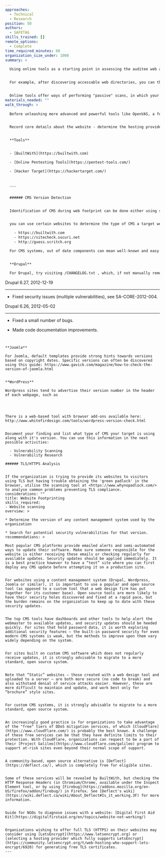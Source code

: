 ```yaml
---
approaches:
  - Technical
  - Research
position: 50
authors:
  - SAFETAG
skills_trained: []
remote_options:
  - Complete
time_required_minutes: 60
organization_size_under: 1000
summary: >
  
  Using online tools as a starting point in assessing the auditee web application is a good way to expand online reconnaisance as well as start your vulnerability assessment. You can build a profile and a good understanding of the web application by identifying what comprises the web application and technologies behind. From there you can start your next move by putting together different strategies on conducting your vulnerability assessment.


  For example, after discovering accessable web directories, you can then start looking for forgotten or abandoned files and applications that might contain sensitive information like (Passwords) or an outdated and vulnerable applications.  Content management systems, while powerful, require ongoing maintenance and updates to stay secure. Quite often these (or specific plugins) fall out of date and become increasingly vulnerable to automated as well as targeted attacks.


  Online tools offer ways of performing "passive" scans, in which your identity is hidden from the target organization, in cases where there are IDS/IPS, firewalls deployed. These should be used in conjuction with other outputs from reconnaisance to determine platforms and hosts which are out of scope.
materials_needed: ""
walk_through: >
  
  Before unleashing more advanced and powerful tools like OpenVAS, a few quick steps can help better guide your work. As a general note, surfing using a browser with at least [NoScript](https://addons.mozilla.org/en-US/firefox/addon/noscript/) enabled may help not only protect you, but may also help to reveal malware or adware infecting the websites.


  Record core details about the website - determine the hosting provider, platform, Content Management Systems, and other baseline data.  [BuiltWith](http://builtwith.com/) is a great tool.  There are a few alternatives, including an open source tool, [SiteLab](https://callmeed.github.io/site-lab/).  *Note that BuiltWith is a tool bundled in recon-ng, but the output it provides is not currently stored in its data structures.* These tools may also reveal plugins, javascript libraries, and DDoS protection systems like CloudFlare.


  **Tools**


  - [BuiltWith](https://builtwith.com)

  - [Online Pentesting Tools](https://pentest-tools.com/)

  - [Hacker Target](https://hackertarget.com/)


  ___


  ###### CMS Version Detection


  Identification of CMS during web footprint can be done either using scripts and tools or using online services.


  you can use certain websites to determine the type of CMS a target website is using:

    - https://builtwith.com
    - https://sitecheck.sucuri.net
    - http://guess.scritch.org

  For CMS systems, out of date components can mean well-known and easy to exploit by malicious actors.


  **Drupal**

  For Drupal, try visiting /CHANGELOG.txt , which, if not manually removed, will reveal the most recent version of Drupal installed on the server. Other telltale signs depend on the specific Drupal release; http://corporate.adulmec.ro/blog/2010/drupal-detection-test-site-running-drupal maintains a detection tool.


  ```

  Drupal 6.27, 2012-12-19

  ----------------------

  - Fixed security issues (multiple vulnerabilities), see SA-CORE-2012-004.

  Drupal 6.26, 2012-05-02

  ----------------------

  - Fixed a small number of bugs.

  - Made code documentation improvements.

  ```


  **Joomla**

  For Joomla, default templates provide strong hints towards versions based on copyright dates. Specific versions can often be discovered using this guide: https://www.gavick.com/magazine/how-to-check-the-version-of-joomla.html


  **WordPress**

  Wordpress sites tend to advertise their version number in the header of each webpage, such as


  ```

  <meta name="generator" content="WordPress 3.3.1" />

  ```


  There is a web-based tool with browser add-ons available here: http://www.whitefirdesign.com/tools/wordpress-version-check.html


  Document your finding and list what type of CMS your target is using along with it's version. You can use this information in the next possible activities:

    - Vulnerability Scanning
    - Vulnerability Research

  ###### TLS/HTTPS Analysis


  If the organization is trying to provide its websites to visitors using TLS but having trouble obtaining the 'green padlock' in the browser, utilise the scanning tool at <https://www.whynopadlock.com/> to analyse common problems preventing TLS compliance.
considerations: ""
title: Website Footprinting
skills_required:
  - Website scanning
overview: >
  
  * Determine the version of any content management system used by the organization

  * Search for potential security vulnerabilities for that version.
recommendations: >
  
  Most popular CMS platforms provide emailed alerts and semi-automated ways to update their software. Make sure someone responsible for the website is either receiving these emails or checking regularly for available updates. Security updates should be applied immediately. It is a best practice however to have a “test” site where you can first deploy any CMS update before attempting it on a production site.


  For websites using a content management system (Drupal, Wordpress, Joomla or similar), it is important to use a popular and open source tool (as opposed to a custom tool that a web design firm has put together for its customer base). Open source tools are more likely to have their security holes discovered and fixed at a rapid pace, but the burden remains on the organization to keep up to date with these security updates.


  The top CMS tools have dashboards and other tools to help alert the webmaster to available updates, and security updates should be heeded quickly. For sites that hold password data, it is worth exploring additional security features – the built-in password security for even modern CMS systems is weak, but the methods to improve upon them vary widely depending on the system.


  For sites built on custom CMS software which does not regularly receive updates, it is strongly advisable to migrate to a more standard, open source system.


  Note that “Static” websites – those created with a web design tool and uploaded to a server – are both more secure (no code to break) and also withstand denial of service attacks easier. However, these are more difficult to maintain and update, and work best only for “brochure” style sites.


  For custom CMS systems, it is strongly advisable to migrate to a more standard, open source system.


  An increasingly good practice is for organizations to take advantage of the "free" tiers of DDoS mitigation services, of which [CloudFlare](https://www.cloudflare.com/) is probably the best known. A challenge of these free services can be that they have definite limits to their protection. With CloudFlare, organizations can request to be a part of their [Project Galileo](https://www.cloudflare.com/galileo) program to support at-risk sites even beyond their normal scope of support.


  A community-based, open source alternative is [Deflect](https://deflect.ca/), which is completely free for eligible sites.


  Some of these services will be revealed by BuiltWith, but checking the HTTP Response Headers (in Chromium/Chrome, available under the Inspect Element tool, or by using [Firebug](https://addons.mozilla.org/en-US/firefox/addon/firebug/) in Firefox. See [Deflect's wiki](https://wiki.deflect.ca/wiki/About_Deflect#Is_it_working.3F) for more information.


  Guide for NGOs to diagnose issues with a website: [Digital First Aid Kit](https://digitalfirstaid.org/en/topics/website-not-working/)


  Organizations wishing to offer full TLS (HTTPS) on their websites may consider using [LetsEncrypt](https://www.letsencrypt.org) or [selecting a hosting provider which fully supports LetsEncrypt](https://community.letsencrypt.org/t/web-hosting-who-support-lets-encrypt/6920) for generating free TLS certificates.
---
```

